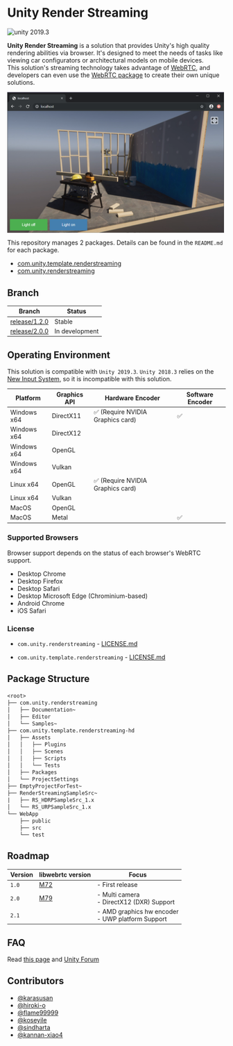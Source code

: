 # Unity Render Streaming

<img src="https://img.shields.io/badge/unity-2019.3-green.svg?style=flat-square" alt="unity 2019.3">

**Unity Render Streaming** is a solution that provides Unity's high quality rendering abilities via browser. It's designed to meet the needs of tasks like viewing car configurators or architectural models on mobile devices.  
This solution's streaming technology takes advantage of [WebRTC](https://webrtc.org/), and developers can even use the [WebRTC package](https://github.com/Unity-Technologies/com.unity.webrtc) to create their own unique solutions. 

<img src="com.unity.renderstreaming/Documentation~/images/browser_hdrpscene.png" width=500 align=center>

This repository manages 2 packages. Details can be found in the `README.md` for each package.

- [com.unity.template.renderstreaming](com.unity.template.renderstreaming-hd/Packages/com.unity.template.renderstreaming/README.md)
- [com.unity.renderstreaming](com.unity.renderstreaming/README.md)

## Branch

| Branch                                                                                         | Status         |
| ---------------------------------------------------------------------------------------------- | -------------- |
| [release/1.2.0](https://github.com/Unity-Technologies/UnityRenderStreaming/tree/release/1.2.0) | Stable         |
| [release/2.0.0](https://github.com/Unity-Technologies/UnityRenderStreaming/tree/release/1.2.0) | In development |

## Operating Environment

This solution is compatible with `Unity 2019.3`.
`Unity 2018.3` relies on the [New Input System](https://github.com/Unity-Technologies/InputSystem), so it is incompatible with this solution.

| Platform    | Graphics API | Hardware Encoder                                  | Software Encoder   |
| ----------- | ------------ | ------------------------------------------------- | ------------------ |
| Windows x64 | DirectX11    | :white_check_mark: (Require NVIDIA Graphics card) | :white_check_mark: | 
| Windows x64 | DirectX12    |                                                   |                    | 
| Windows x64 | OpenGL       |                                                   |                    |
| Windows x64 | Vulkan       |                                                   |                    | 
| Linux x64   | OpenGL       | :white_check_mark: (Require NVIDIA Graphics card) |                    |
| Linux x64   | Vulkan       |                                                   |                    |
| MacOS       | OpenGL       |                                                   |                    |
| MacOS       | Metal        |                                                   | :white_check_mark: |

### Supported Browsers

Browser support depends on the status of each browser's WebRTC support.

- Desktop Chrome
- Desktop Firefox
- Desktop Safari
- Desktop Microsoft Edge (Chrominium-based)
- Android Chrome
- iOS Safari

### License

- `com.unity.renderstreaming` -  [LICENSE.md](com.unity.renderstreaming/LICENSE.md)

- `com.unity.template.renderstreaming` -  [LICENSE.md](com.unity.template.renderstreaming-hd/Packages/com.unity.template.renderstreaming/LICENSE.md)

## Package Structure

```
<root>
├── com.unity.renderstreaming
│   ├── Documentation~
│   ├── Editor
│   └── Samples~
├── com.unity.template.renderstreaming-hd
│   ├── Assets
│   │   ├── Plugins
│   │   ├── Scenes
│   │   ├── Scripts
│   │   └── Tests
│   ├── Packages
│   └── ProjectSettings
├── EmptyProjectForTest~
├── RenderStreamingSampleSrc~
|   ├── RS_HDRPSampleSrc_1.x
│   └── RS_URPSampleSrc_1.x
└── WebApp
    ├── public
    ├── src
    └── test
```

## Roadmap

| Version | libwebrtc version                                                            | Focus                                                |
| ------- | ---------------------------------------------------------------------------- | ---------------------------------------------------  |
| `1.0`   |[M72](https://groups.google.com/d/msg/discuss-webrtc/3h4y0fimHwg/j6G4dTVvCAAJ)| - First release                                      |
| `2.0`   |[M79](https://groups.google.com/d/msg/discuss-webrtc/X8q5Ae9VKco/YYty_HWFAQAJ)| - Multi camera <br>- DirectX12 (DXR) Support         |
| `2.1`   |                                                                              | - AMD graphics hw encoder <br>- UWP platform Support |

## FAQ

Read [this page](com.unity.renderstreaming/Documentation~/en/faq.md) and [Unity Forum](https://forum.unity.com/forums/unity-render-streaming.413/)

## Contributors

- [@karasusan](https://github.com/karasusan)
- [@hiroki-o](https://github.com/hiroki-o)
- [@flame99999](https://github.com/flame99999)
- [@koseyile](https://github.com/koseyile)
- [@sindharta](https://github.com/sindharta)
- [@kannan-xiao4](https://github.com/kannan-xiao4)
